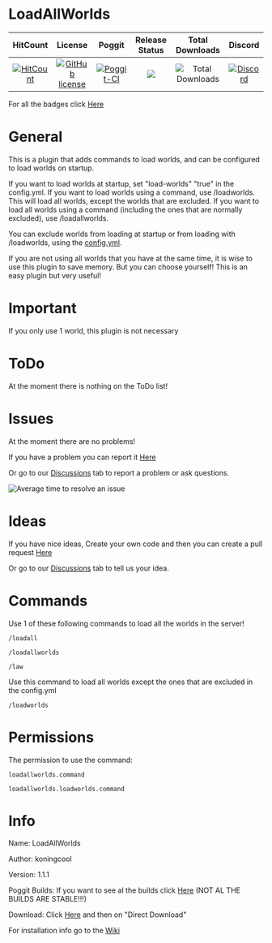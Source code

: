    # LoadAllWorlds

| HitCount | License | Poggit | Release Status | Total Downloads | Discord | 
|:--:|:--:|:--:|:--:|:--:|:--:|
|[![HitCount](http://hits.dwyl.io/koningcool/LoadAllWorlds.svg)](http://hits.dwyl.io/koningcool/LoadAllWorlds)|[![GitHub license](https://img.shields.io/github/license/koningcool/LoadAllWorlds.svg)](https://github.com/koningcool/LoadAllWorlds/blob/master/LICENSE)|[![Poggit-CI](https://poggit.pmmp.io/ci.shield/koningcool/LoadAllWorlds/LoadallWorlds)](https://poggit.pmmp.io/ci/koningcool/LoadAllWorlds/LoadAllWorlds)|[![](https://poggit.pmmp.io/shield.state/LoadAllWorlds)](https://poggit.pmmp.io/p/LoadAllWorlds)| ![Total Downloads](https://poggit.pmmp.io/shield.dl.total/LoadAllWorlds)| [![Discord](https://img.shields.io/discord/714455937691287602.svg?style=flat-square&label=discord&colorB=7289da)](https://discord.gg/JT3jpCz)

For all the badges click [Here](https://github.com/koningcool/LoadAllWorlds/blob/master/shields-badges.md)


# General
This is a plugin that adds commands to load worlds, and can be configured to load worlds on startup.

If you want to load worlds at startup, set "load-worlds" "true" in the config.yml.
If you want to load worlds using a command, use /loadworlds. This will load all worlds, except the worlds that are excluded.
If you want to load all worlds using a command (including the ones that are normally excluded), use /loadallworlds.

You can exclude worlds from loading at startup or from loading with /loadworlds, using the [config.yml](https://github.com/koningcool/LoadAllWorlds/blob/master/resources/config.yml).

If you are not using all worlds that you have at the same time, it is wise to use this plugin to save memory.
But you can choose yourself!
This is an easy plugin but very useful!


# Important

If you only use 1 world, this plugin is not necessary

# ToDo

At the moment there is nothing on the ToDo list!

 
 # Issues

 At the moment there are no problems!

 If you have a problem you can report it [Here](https://github.com/koningcool/LoadAllWorlds/issues/new)
 
 Or go to our [Discussions](https://github.com/koningcool/LoadAllWorlds/discussions) tab to report a problem or ask questions.
 
![Average time to resolve an issue](https://isitmaintained.com/badge/resolution/koningcool/LoadAllWorlds.svg)

# Ideas

If you have nice ideas, Create your own code and then you can create a pull request [Here](https://github.com/koningcool/LoadAllWorlds/pulls)

Or go to our [Discussions](https://github.com/koningcool/LoadAllWorlds/discussions) tab to tell us your idea.

# Commands

 Use 1 of these following commands to load all the worlds in the server!

 `/loadall`
 
 `/loadallworlds`
 
 `/law`

 Use this command to load all worlds except the ones that are excluded in the config.yml

`/loadworlds`

# Permissions

 The permission to use the command:

 `loadallworlds.command`
 
 `loadallworlds.loadworlds.command`
 
# Info
 Name: LoadAllWorlds
 
 Author: koningcool

 Version: 1.1.1

 Poggit Builds: If you want to see al the builds click [Here](https://poggit.pmmp.io/ci/koningcool/LoadAllWorlds/loadallworlds) (NOT AL THE BUILDS ARE STABLE!!!)
 
 Download: Click [Here](https://poggit.pmmp.io/p/LoadAllWorlds/) and then on "Direct Download"
 
 For installation info go to the [Wiki](https://github.com/koningcool/loadallworlds/wiki)
 
 
